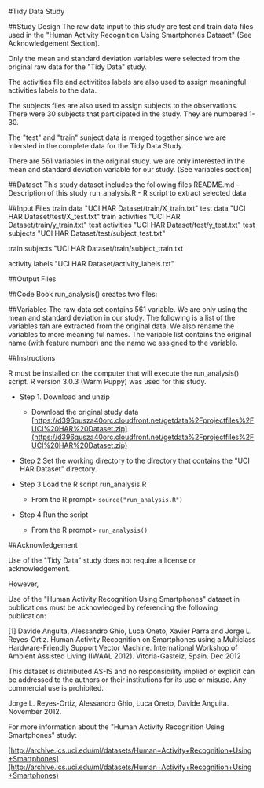 #Tidy Data Study

##Study Design
The raw data input to this study are test and train data files used in the "Human Activity Recognition Using Smartphones Dataset" (See Acknowledgement Section).

Only the mean and standard deviation variables were selected from the original raw data for the "Tidy Data" study.

The activities file and activitites labels are also used to assign meaningful activities labels to the data.

The subjects files are also used to assign subjects to the observations.  There were 30 subjects that participated in the study.  They are numbered 1-30.

The "test" and "train" sunject data is merged together since we are intersted in the complete data for the Tidy Data Study.

There are 561 variables in the original study. we are only interested in the mean and standard deviation variable for our study. (See variables section)   

##Dataset
        This study dataset includes the following files
                README.md      -  Description of this study
                run_analysis.R -  R script to extract selected data



##Input Files
 train data		"UCI HAR Dataset/train/X_train.txt"
 test data		"UCI HAR Dataset/test/X_test.txt"
 train activities	"UCI HAR Dataset/train/y_train.txt"
 test activities	"UCI HAR Dataset/test/y_test.txt"
 test subjects		"UCI HAR Dataset/test/subject_test.txt"

 train subjects		"UCI HAR Dataset/train/subject_train.txt

 activity labels	"UCI HAR Dataset/activity_labels.txt"


##Output Files

##Code Book
        run_analysis() creates two files:





##Variables
The raw data set contains 561 variable.  We are only using the mean and standard deviation in our study.  The following is a list of the variables tah are extracted from the original data.  We also rename the variables to more meaning ful names.  The variable list contains the original name (with feature number) and the name we assigned to the variable.

 

##Instructions

 R must be installed on the computer that will execute the run_analysis() script. 
 R version 3.0.3 (Warm Puppy) was used for this study.

* Step 1.    Download and unzip
  * Download the original study data [https://d396qusza40orc.cloudfront.net/getdata%2Fprojectfiles%2FUCI%20HAR%20Dataset.zip](https://d396qusza40orc.cloudfront.net/getdata%2Fprojectfiles%2FUCI%20HAR%20Dataset.zip)

* Step 2    Set the working directory to the directory that contains the "UCI HAR Dataset" directory.

* Step 3    Load the R script run_analysis.R
  * From the R prompt>  `source("run_analysis.R")`

* Step 4    Run the script
  * From the R prompt> `run_analysis()`


##Acknowledgement

Use of the "Tidy Data" study does not require a license or acknowledgement.

However,

Use of the "Human Activity Recognition Using Smartphones" dataset in publications must be acknowledged by referencing the following publication: 

[1] Davide Anguita, Alessandro Ghio, Luca Oneto, Xavier Parra and Jorge L. Reyes-Ortiz. Human Activity Recognition on Smartphones using a Multiclass Hardware-Friendly Support Vector Machine. International Workshop of Ambient Assisted Living (IWAAL 2012). Vitoria-Gasteiz, Spain. Dec 2012

This dataset is distributed AS-IS and no responsibility implied or explicit can be addressed to the authors or their institutions for its use or misuse. Any commercial use is prohibited.

Jorge L. Reyes-Ortiz, Alessandro Ghio, Luca Oneto, Davide Anguita. November 2012.

For more information about the "Human Activity Recognition Using Smartphones" study:

[http://archive.ics.uci.edu/ml/datasets/Human+Activity+Recognition+Using+Smartphones](http://archive.ics.uci.edu/ml/datasets/Human+Activity+Recognition+Using+Smartphones)


